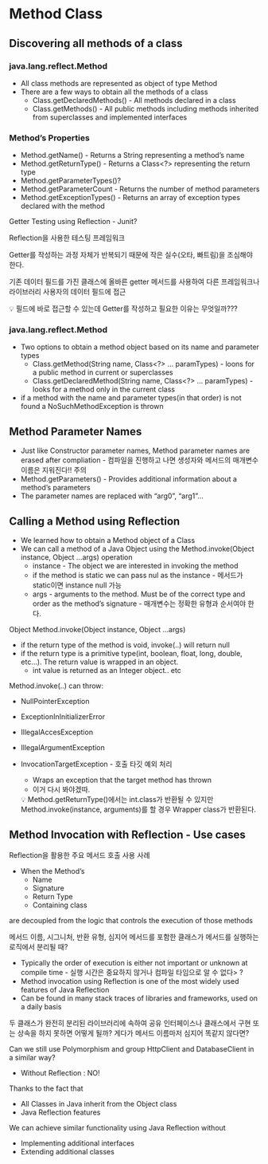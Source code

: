 # Method Class

## Discovering all methods of a class

### java.lang.reflect.Method

- All class methods are represented as object of type Method
- There are a few ways to obtain all the methods of a class
    - Class.getDeclaredMethods() - All methods declared in a class
    - Class.getMethods() - All public methods including methods inherited from superclasses and implemented interfaces

### Method’s Properties

- Method.getName() - Returns a String representing a method’s name
- Method.getReturnType() - Returns a Class<?> representing the return type
- Method.getParameterTypes()?
- Method.getParameterCount - Returns the number of method parameters
- Method.getExceptionTypes() - Returns an array of exception types declared with the method

Getter Testing using Reflection - Junit?

Reflection을 사용한 테스팅 프레임워크

Getter를 작성하는 과정 자체가 반복되기 때문에 작은 실수(오타, 빠트림)을 조심해야 한다.

기존 데이터 필드를 가진 클래스에 올바른 getter 메서드를 사용하여 다른 프레임워크나 라이브러리 사용자의 데이터 필드에 접근

<aside>
💡 필드에 바로 접근할  수 있는데 Getter를 작성하고 필요한 이유는 무엇일까???

</aside>

### java.lang.reflect.Method

- Two options to obtain a method object based on its name and parameter types
    - Class.getMethod(String name, Class<?> … paramTypes) - loons for a public method in current or superclasses
    - Class.getDeclaredMethod(String name, Class<?> … paramTypes) - looks for a method only in the current class
- if a method with the name and parameter types(in that order) is not found a NoSuchMethodException is thrown

## Method Parameter Names

- Just like Constructor parameter names, Method parameter names are erased after compliation - 컴파일을 진행하고 나면 생성자와 메서드의
  매개변수 이름은 지워진다!! 주의
- Method.getParameters() - Provides additional information about a method’s parameters
- The parameter names are replaced with “arg0”, “arg1”…

## Calling a Method using Reflection

- We learned how to obtain a Method object of a Class
- We can call a method of a Java Object using the Method.invoke(Object instance, Object …args) operation
    - instance - The object we are interested in invoking the method
    - if the method is static we can pass nul as the instance - 메서드가 static이면 instance null 가능
    - args - arguments to the method. Must be of the correct type and order as the method’s signature - 매개변수는 정확한 유형과
      순서여야 한다.

Object Method.invoke(Object instance, Object …args)

- if the return type of the method is void, invoke(..) will return null
- if the return type is a primitive type(int, boolean, float, long, double, etc…). The return value is wrapped in an
  object.
    - int value is returned as an Integer object.. etc

Method.invoke(..) can throw:

- NullPointerException
- ExceptionInInitializerError
- IllegalAccesException
- IllegalArgumentException
- InvocationTargetException - 호출 타깃 예외 처리
    - Wraps an exception that the target method has thrown
    - 이거 다시 봐야겠따.

    <aside>
    💡 Method.getReturnType()에서는 int.class가 반환될 수 있지만
    Method.invoke(instance, arguments)를 할 경우 Wrapper class가 반환된다.

    </aside>

## Method Invocation with Reflection - Use cases

Reflection을 활용한 주요 메서드 호출 사용 사례

- When the Method’s
    - Name
    - Signature
    - Return Type
    - Containing class

are decoupled from the logic that controls the execution of those methods

메서드 이름, 시그니처, 반환 유형, 심지어 메서드를 포함한 클래스가 메서드를 실행하는 로직에서 분리될 때?

- Typically the order of execution is either not important or unknown at compile time - 실행 시간은 중요하지 않거나 컴파일 타임으로 알 수 없다>
  ?
- Method invocation using Reflection is one of the most widely used features of Java Reflection
- Can be found in many stack traces of libraries and frameworks, used on a daily basis

두 클래스가 완전히 분리된 라이브러리에 속하여 공유 인터페이스나 클래스에서 구현 또는 상속을 하지 못하면 어떻게 될까? 게다가 메서드 이름마저 심지어 똑같지 않다면?

Can we still use Polymorphism and group HttpClient and DatabaseClient in a similar way?

- Without Reflection : NO!

Thanks to the fact that

- All Classes in Java inherit from the Object class
- Java Reflection features

We can achieve similar functionality using Java Reflection without

- Implementing additional interfaces
- Extending additional classes
